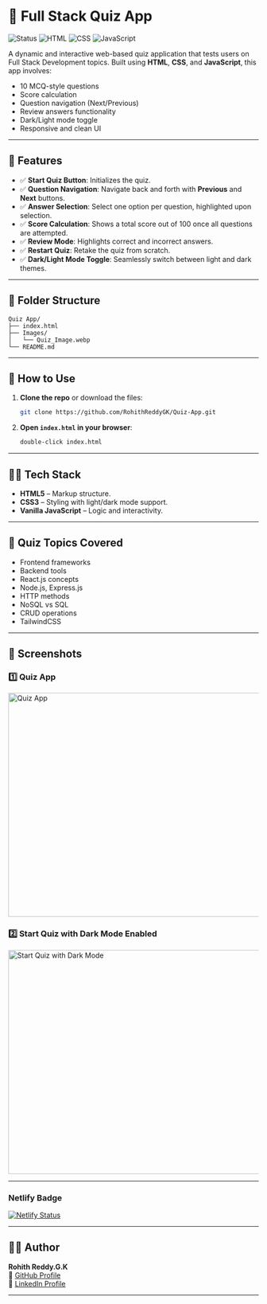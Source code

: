 # 🧠 Full Stack Quiz App

![Status](https://img.shields.io/badge/status-active-brightgreen)
![HTML](https://img.shields.io/badge/tech-HTML-orange)
![CSS](https://img.shields.io/badge/tech-CSS-blue)
![JavaScript](https://img.shields.io/badge/tech-JavaScript-yellow)

A dynamic and interactive web-based quiz application that tests users on Full Stack Development topics. Built using **HTML**, **CSS**, and **JavaScript**, this app involves:

- 10 MCQ-style questions  
- Score calculation  
- Question navigation (Next/Previous)  
- Review answers functionality  
- Dark/Light mode toggle  
- Responsive and clean UI  

---

## 🚀 Features

- ✅ **Start Quiz Button**: Initializes the quiz.  
- ✅ **Question Navigation**: Navigate back and forth with **Previous** and **Next** buttons.  
- ✅ **Answer Selection**: Select one option per question, highlighted upon selection.  
- ✅ **Score Calculation**: Shows a total score out of 100 once all questions are attempted.  
- ✅ **Review Mode**: Highlights correct and incorrect answers.  
- ✅ **Restart Quiz**: Retake the quiz from scratch.  
- ✅ **Dark/Light Mode Toggle**: Seamlessly switch between light and dark themes.  

---

## 📁 Folder Structure

```
Quiz App/
├── index.html
├── Images/
│   └── Quiz_Image.webp
└── README.md
```

---

## 📜 How to Use

1. **Clone the repo** or download the files:
   ```bash
   git clone https://github.com/RohithReddyGK/Quiz-App.git
   ```

2. **Open `index.html` in your browser**:
   ```bash
   double-click index.html
   ```

---

## 🧑‍💻 Tech Stack

- **HTML5** – Markup structure.  
- **CSS3** – Styling with light/dark mode support.  
- **Vanilla JavaScript** – Logic and interactivity.

---

## 🎯 Quiz Topics Covered

- Frontend frameworks  
- Backend tools  
- React.js concepts  
- Node.js, Express.js  
- HTTP methods  
- NoSQL vs SQL  
- CRUD operations  
- TailwindCSS  

---

## 📸 Screenshots

### 1️⃣ Quiz App
<img src="https://github.com/user-attachments/assets/78727e7e-64ce-40fe-9f0c-23704a9b9cf5" alt="Quiz App" width="750" height="450"/>

### 2️⃣ Start Quiz with Dark Mode Enabled
<img src="https://github.com/user-attachments/assets/f3a5cfa4-af0d-4be5-95a9-bbc4fb3ef92c" alt="Start Quiz with Dark Mode" width="750" height="450"/>

---

### Netlify Badge
[![Netlify Status](https://api.netlify.com/api/v1/badges/0b21e3da-fdb5-409f-81cf-c747a35ab6cb/deploy-status)](https://app.netlify.com/projects/stackquiz/deploys)

---

## 🙋‍♂️ Author

**Rohith Reddy.G.K**  
🔗 [GitHub Profile](https://github.com/RohithReddyGK)  
🔗 [LinkedIn Profile](https://www.linkedin.com/in/rohithreddygk)

---

